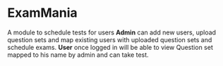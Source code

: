 # ExamMania
A module to schedule tests for users
**Admin** can add new users, upload question sets and map existing users with uploaded question sets and schedule exams.
**User** once logged in will be able to view Question set mapped to his name by admin and can take test.
